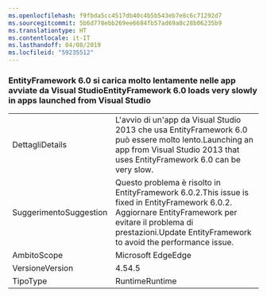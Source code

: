 ```yaml
---
ms.openlocfilehash: f9fbda5cc4517db40c4b5b543eb7e8c6c71292d7
ms.sourcegitcommit: 5b6d778ebb269ee6684fb57ad69a8c28b06235b9
ms.translationtype: HT
ms.contentlocale: it-IT
ms.lasthandoff: 04/08/2019
ms.locfileid: "59235512"
---
```

### <a name="entityframework-60-loads-very-slowly-in-apps-launched-from-visual-studio"></a><span data-ttu-id="e8370-101">EntityFramework 6.0 si carica molto lentamente nelle app avviate da Visual Studio</span><span class="sxs-lookup"><span data-stu-id="e8370-101">EntityFramework 6.0 loads very slowly in apps launched from Visual Studio</span></span>

|   |   |
|---|---|
|<span data-ttu-id="e8370-102">Dettagli</span><span class="sxs-lookup"><span data-stu-id="e8370-102">Details</span></span>|<span data-ttu-id="e8370-103">L'avvio di un'app da Visual Studio 2013 che usa EntityFramework 6.0 può essere molto lento.</span><span class="sxs-lookup"><span data-stu-id="e8370-103">Launching an app from Visual Studio 2013 that uses EntityFramework 6.0 can be very slow.</span></span>|
|<span data-ttu-id="e8370-104">Suggerimento</span><span class="sxs-lookup"><span data-stu-id="e8370-104">Suggestion</span></span>|<span data-ttu-id="e8370-105">Questo problema è risolto in EntityFramework 6.0.2.</span><span class="sxs-lookup"><span data-stu-id="e8370-105">This issue is fixed in EntityFramework 6.0.2.</span></span> <span data-ttu-id="e8370-106">Aggiornare EntityFramework per evitare il problema di prestazioni.</span><span class="sxs-lookup"><span data-stu-id="e8370-106">Update EntityFramework to avoid the performance issue.</span></span>|
|<span data-ttu-id="e8370-107">Ambito</span><span class="sxs-lookup"><span data-stu-id="e8370-107">Scope</span></span>|<span data-ttu-id="e8370-108">Microsoft Edge</span><span class="sxs-lookup"><span data-stu-id="e8370-108">Edge</span></span>|
|<span data-ttu-id="e8370-109">Versione</span><span class="sxs-lookup"><span data-stu-id="e8370-109">Version</span></span>|<span data-ttu-id="e8370-110">4.5</span><span class="sxs-lookup"><span data-stu-id="e8370-110">4.5</span></span>|
|<span data-ttu-id="e8370-111">Tipo</span><span class="sxs-lookup"><span data-stu-id="e8370-111">Type</span></span>|<span data-ttu-id="e8370-112">Runtime</span><span class="sxs-lookup"><span data-stu-id="e8370-112">Runtime</span></span>|
